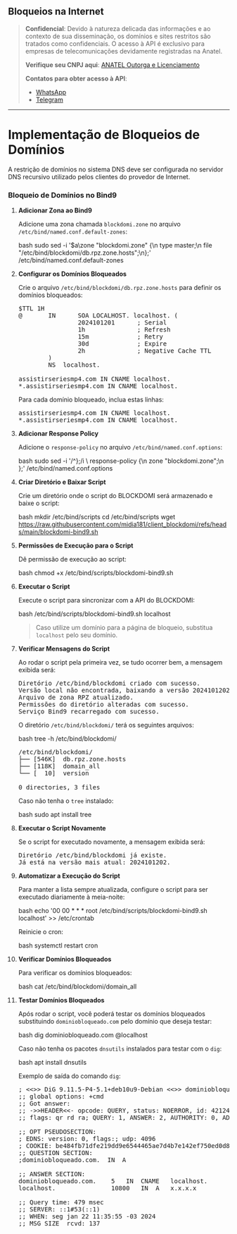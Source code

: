 ## Bloqueios na Internet

> **Confidencial**: Devido à natureza delicada das informações e ao contexto de sua disseminação, os domínios e sites restritos são tratados como confidenciais. O acesso à API é exclusivo para empresas de telecomunicações devidamente registradas na Anatel.
>
> **Verifique seu CNPJ aqui**: [ANATEL Outorga e Licenciamento](https://informacoes.anatel.gov.br/paineis/outorga-e-licenciamento)
>
> **Contatos para obter acesso à API**:
> - [WhatsApp](https://api.whatsapp.com/send/?phone=5584998667245&text=Como+obter+acesso+a+API%3F&type=phone_number&app_absent=0)
> - [Telegram](https://t.me/LucasMidia)

---

# Implementação de Bloqueios de Domínios

A restrição de domínios no sistema DNS deve ser configurada no servidor DNS recursivo utilizado pelos clientes do provedor de Internet.

### Bloqueio de Domínios no Bind9

1. **Adicionar Zona ao Bind9**

   Adicione uma zona chamada `blockdomi.zone` no arquivo `/etc/bind/named.conf.default-zones`:

   </pre>bash
   sudo sed -i '$a\zone "blockdomi.zone" {\n    type master;\n    file "/etc/bind/blockdomi/db.rpz.zone.hosts";\n};' /etc/bind/named.conf.default-zones
   </pre>

2. **Configurar os Domínios Bloqueados**

   Crie o arquivo `/etc/bind/blockdomi/db.rpz.zone.hosts` para definir os domínios bloqueados:

   <pre>
   $TTL 1H
   @       IN      SOA LOCALHOST. localhost. (
                   2024101201      ; Serial
                   1h              ; Refresh
                   15m             ; Retry
                   30d             ; Expire
                   2h              ; Negative Cache TTL
           )
           NS  localhost.

   assistirseriesmp4.com IN CNAME localhost.
   *.assistirseriesmp4.com IN CNAME localhost.
   </pre>

   Para cada domínio bloqueado, inclua estas linhas:

   <pre>
   assistirseriesmp4.com IN CNAME localhost.
   *.assistirseriesmp4.com IN CNAME localhost.
   </pre>

3. **Adicionar Response Policy**

   Adicione o `response-policy` no arquivo `/etc/bind/named.conf.options`:

   </pre>bash
   sudo sed -i '/^};/i \    response-policy {\n        zone "blockdomi.zone";\n    };' /etc/bind/named.conf.options
   </pre>

4. **Criar Diretório e Baixar Script**

   Crie um diretório onde o script do BLOCKDOMI será armazenado e baixe o script:

   </pre>bash
   mkdir /etc/bind/scripts
   cd /etc/bind/scripts
   wget https://raw.githubusercontent.com/midia181/client_blockdomi/refs/heads/main/blockdomi-bind9.sh
   </pre>

5. **Permissões de Execução para o Script**

   Dê permissão de execução ao script:

   </pre>bash
   chmod +x /etc/bind/scripts/blockdomi-bind9.sh
   </pre>

6. **Executar o Script**

   Execute o script para sincronizar com a API do BLOCKDOMI:

   </pre>bash
   /etc/bind/scripts/blockdomi-bind9.sh localhost
   </pre>

   > Caso utilize um domínio para a página de bloqueio, substitua `localhost` pelo seu domínio.

7. **Verificar Mensagens do Script**

   Ao rodar o script pela primeira vez, se tudo ocorrer bem, a mensagem exibida será:

   <pre>
   Diretório /etc/bind/blockdomi criado com sucesso.
   Versão local não encontrada, baixando a versão 2024101202.
   Arquivo de zona RPZ atualizado.
   Permissões do diretório alteradas com sucesso.
   Serviço Bind9 recarregado com sucesso.
   </pre>

   O diretório `/etc/bind/blockdomi/` terá os seguintes arquivos:

   </pre>bash
   tree -h /etc/bind/blockdomi/
   </pre>

   <pre>
   /etc/bind/blockdomi/
   ├── [546K]  db.rpz.zone.hosts
   ├── [118K]  domain_all
   └── [  10]  version

   0 directories, 3 files
   </pre>

   Caso não tenha o `tree` instalado:

   </pre>bash
   sudo apt install tree
   </pre>

8. **Executar o Script Novamente**

   Se o script for executado novamente, a mensagem exibida será:

   <pre>
   Diretório /etc/bind/blockdomi já existe.
   Já está na versão mais atual: 2024101202.
   </pre>

9. **Automatizar a Execução do Script**

   Para manter a lista sempre atualizada, configure o script para ser executado diariamente à meia-noite:

   </pre>bash
   echo '00 00   * * *   root    /etc/bind/scripts/blockdomi-bind9.sh localhost' >> /etc/crontab
   </pre>

   Reinicie o cron:

   </pre>bash
   systemctl restart cron
   </pre>

10. **Verificar Domínios Bloqueados**

    Para verificar os domínios bloqueados:

    </pre>bash
    cat /etc/bind/blockdomi/domain_all
    </pre>

11. **Testar Domínios Bloqueados**

    Após rodar o script, você poderá testar os domínios bloqueados substituindo `dominiobloqueado.com` pelo domínio que deseja testar:

    </pre>bash
    dig dominiobloqueado.com @localhost
    </pre>

    Caso não tenha os pacotes `dnsutils` instalados para testar com o `dig`:

    </pre>bash
    apt install dnsutils
    </pre>

    Exemplo de saída do comando `dig`:

    <pre>
    ; <<>> DiG 9.11.5-P4-5.1+deb10u9-Debian <<>> dominiobloqueado.com @localhost
    ;; global options: +cmd
    ;; Got answer:
    ;; ->>HEADER<<- opcode: QUERY, status: NOERROR, id: 42124
    ;; flags: qr rd ra; QUERY: 1, ANSWER: 2, AUTHORITY: 0, ADDITIONAL: 1

    ;; OPT PSEUDOSECTION:
    ; EDNS: version: 0, flags:; udp: 4096
    ; COOKIE: be484fb71dfe219dd9e6544465ae7d4b7e142ef750ed0d80 (good)
    ;; QUESTION SECTION:
    ;dominiobloqueado.com.	IN	A

    ;; ANSWER SECTION:
    dominiobloqueado.com.    5   IN  CNAME   localhost.
    localhost.               10800   IN  A   x.x.x.x

    ;; Query time: 479 msec
    ;; SERVER: ::1#53(::1)
    ;; WHEN: seg jan 22 11:35:55 -03 2024
    ;; MSG SIZE  rcvd: 137
    </pre>

